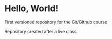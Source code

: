 # Hello, World!
 First versioned repository for the Git/Github course

 Repository created after a live class.
